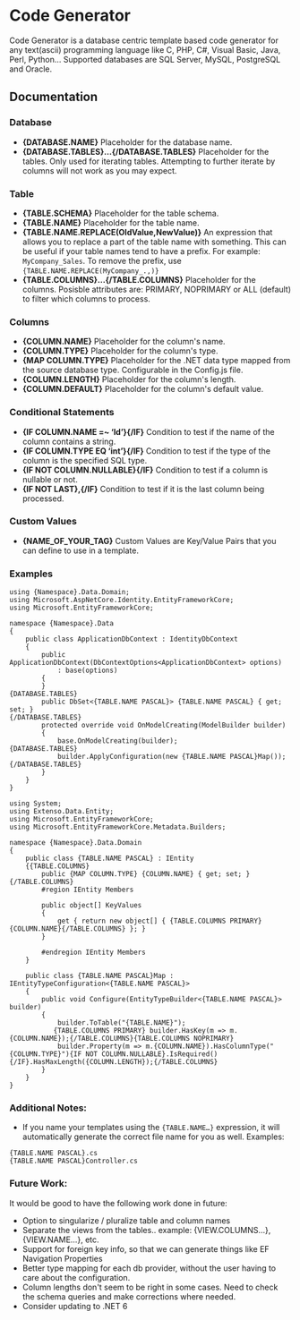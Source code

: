 Code Generator
==============

Code Generator is a database centric template based code generator for any text(ascii) programming language like C, PHP, C#, Visual Basic, Java, Perl, Python… Supported databases are SQL Server, MySQL, PostgreSQL and Oracle.

## Documentation
### Database

- **{DATABASE.NAME}**
Placeholder for the database name.
- **{DATABASE.TABLES}…{/DATABASE.TABLES}**
Placeholder for the tables. Only used for iterating tables. Attempting to further iterate by columns will not work as you may expect.

### Table

- **{TABLE.SCHEMA}**
Placeholder for the table schema.
- **{TABLE.NAME}**
Placeholder for the table name.
- **{TABLE.NAME.REPLACE(OldValue,NewValue)}**
An expression that allows you to replace a part of the table name with something. This can be useful if your table names tend to have a prefix. For example: `MyCompany_Sales`. To remove the prefix, use `{TABLE.NAME.REPLACE(MyCompany_.,)}`
- **{TABLE.COLUMNS}…{/TABLE.COLUMNS}**
Placeholder for the columns. Posisble attributes are: PRIMARY, NOPRIMARY or ALL (default) to filter which columns to process.

### Columns

- **{COLUMN.NAME}**
Placeholder for the column's name.
- **{COLUMN.TYPE}**
Placeholder for the column's type.
- **{MAP COLUMN.TYPE}**
Placeholder for the .NET data type mapped from the source database type. Configurable in the Config.js file.
- **{COLUMN.LENGTH}**
Placeholder for the column's length.
- **{COLUMN.DEFAULT}**
Placeholder for the column's default value.

### Conditional Statements

- **{IF COLUMN.NAME =~ ‘Id’}{/IF}**
Condition to test if the name of the column contains a string.
- **{IF COLUMN.TYPE EQ ‘int’}{/IF}**
Condition to test if the type of the column is the specified SQL type.
- **{IF NOT COLUMN.NULLABLE}{/IF}**
Condition to test if a column is nullable or not.
- **{IF NOT LAST},{/IF}**
Condition to test if it is the last column being processed.

### Custom Values

- **{NAME_OF_YOUR_TAG}**
Custom Values are Key/Value Pairs that you can define to use in a template.

### Examples

```
using {Namespace}.Data.Domain;
using Microsoft.AspNetCore.Identity.EntityFrameworkCore;
using Microsoft.EntityFrameworkCore;

namespace {Namespace}.Data
{
    public class ApplicationDbContext : IdentityDbContext
    {
        public ApplicationDbContext(DbContextOptions<ApplicationDbContext> options)
            : base(options)
        {
        }
{DATABASE.TABLES}
        public DbSet<{TABLE.NAME PASCAL}> {TABLE.NAME PASCAL} { get; set; }
{/DATABASE.TABLES}
        protected override void OnModelCreating(ModelBuilder builder)
        {
            base.OnModelCreating(builder);
{DATABASE.TABLES}
            builder.ApplyConfiguration(new {TABLE.NAME PASCAL}Map());{/DATABASE.TABLES}
        }
    }
}
```

```
using System;
using Extenso.Data.Entity;
using Microsoft.EntityFrameworkCore;
using Microsoft.EntityFrameworkCore.Metadata.Builders;

namespace {Namespace}.Data.Domain
{
    public class {TABLE.NAME PASCAL} : IEntity
    {{TABLE.COLUMNS}
        public {MAP COLUMN.TYPE} {COLUMN.NAME} { get; set; }
{/TABLE.COLUMNS}
        #region IEntity Members

        public object[] KeyValues
        {
            get { return new object[] { {TABLE.COLUMNS PRIMARY}{COLUMN.NAME}{/TABLE.COLUMNS} }; }
        }

        #endregion IEntity Members
    }

    public class {TABLE.NAME PASCAL}Map : IEntityTypeConfiguration<{TABLE.NAME PASCAL}>
    {
        public void Configure(EntityTypeBuilder<{TABLE.NAME PASCAL}> builder)
        {
            builder.ToTable("{TABLE.NAME}");
           {TABLE.COLUMNS PRIMARY} builder.HasKey(m => m.{COLUMN.NAME});{/TABLE.COLUMNS}{TABLE.COLUMNS NOPRIMARY}
            builder.Property(m => m.{COLUMN.NAME}).HasColumnType("{COLUMN.TYPE}"){IF NOT COLUMN.NULLABLE}.IsRequired(){/IF}.HasMaxLength({COLUMN.LENGTH});{/TABLE.COLUMNS}
        }
    }
}
```

### Additional Notes:
- If you name your templates using the `{TABLE.NAME…}` expression, it will automatically generate the correct file name for you as well. Examples:
```
{TABLE.NAME PASCAL}.cs
{TABLE.NAME PASCAL}Controller.cs
```

### Future Work:

It would be good to have the following work done in future:

- Option to singularize / pluralize table and column names
- Separate the views from the tables.. example: {VIEW.COLUMNS…}, {VIEW.NAME…}, etc.
- Support for foreign key info, so that we can generate things like EF Navigation Properties
- Better type mapping for each db provider, without the user having to care about the configuration.
- Column lengths don't seem to be right in some cases. Need to check the schema queries and make corrections where needed.
- Consider updating to .NET 6